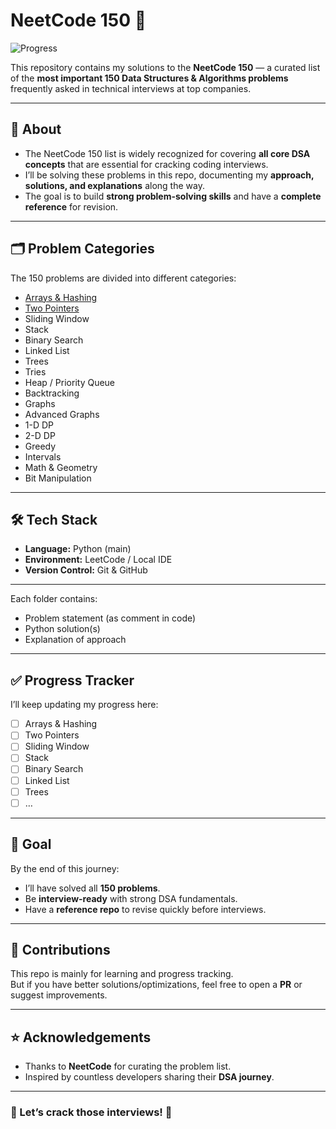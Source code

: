 # NeetCode 150 🚀

![Progress](https://img.shields.io/badge/Progress-0%2F150-blue?style=for-the-badge)

This repository contains my solutions to the **NeetCode 150** — a curated list of the **most important 150 Data Structures & Algorithms problems** frequently asked in technical interviews at top companies.

---

## 📌 About
- The NeetCode 150 list is widely recognized for covering **all core DSA concepts** that are essential for cracking coding interviews.  
- I’ll be solving these problems in this repo, documenting my **approach, solutions, and explanations** along the way.  
- The goal is to build **strong problem-solving skills** and have a **complete reference** for revision.  

---

## 🗂️ Problem Categories
The 150 problems are divided into different categories:

- [Arrays & Hashing](./Arrays%20%26%20Hashing)
- [Two Pointers](./Two%20Pointers)  
- Sliding Window  
- Stack  
- Binary Search  
- Linked List  
- Trees  
- Tries  
- Heap / Priority Queue  
- Backtracking  
- Graphs  
- Advanced Graphs  
- 1-D DP  
- 2-D DP  
- Greedy  
- Intervals  
- Math & Geometry  
- Bit Manipulation  

---

## 🛠️ Tech Stack
- **Language:** Python (main)  
- **Environment:** LeetCode / Local IDE  
- **Version Control:** Git & GitHub  

---


Each folder contains:
- Problem statement (as comment in code)  
- Python solution(s)  
- Explanation of approach  

---

## ✅ Progress Tracker
I’ll keep updating my progress here:

- [ ] Arrays & Hashing  
- [ ] Two Pointers  
- [ ] Sliding Window  
- [ ] Stack  
- [ ] Binary Search  
- [ ] Linked List  
- [ ] Trees  
- [ ] …  

---

## 🎯 Goal
By the end of this journey:
- I’ll have solved all **150 problems**.  
- Be **interview-ready** with strong DSA fundamentals.  
- Have a **reference repo** to revise quickly before interviews.  

---

## 🤝 Contributions
This repo is mainly for learning and progress tracking.  
But if you have better solutions/optimizations, feel free to open a **PR** or suggest improvements.  

---

## ⭐ Acknowledgements
- Thanks to **NeetCode** for curating the problem list.  
- Inspired by countless developers sharing their **DSA journey**.  

---

### 🚀 Let’s crack those interviews! 💪

